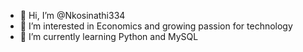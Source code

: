- 👋 Hi, I’m @Nkosinathi334
- 👀 I’m interested in Economics and growing passion for technology 
- 🌱 I’m currently learning Python and MySQL 


<!---
Nkosinathi334/Nkosinathi334 is a ✨ special ✨ repository because its `README.md` (this file) appears on your GitHub profile.
You can click the Preview link to take a look at your changes.
--->
